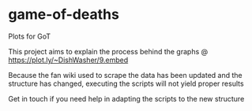 # game-of-deaths
Plots for GoT

This project aims to explain the process behind the graphs @ https://plot.ly/~DishWasher/9.embed

Because the fan wiki used to scrape the data has been updated and the structure has changed, executing the scripts will not yield proper results

Get in touch if you need help in adapting the scripts to the new structure

